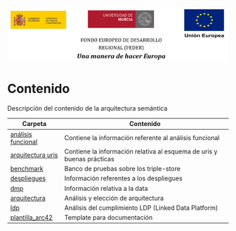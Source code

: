 ![](/arquitectura/integracion/resources/logos_feder.png)

# Contenido

Descripción del contenido de la arquitectura semántica

| Carpeta                                                                                                                                                   | Contenido                                                              |
| --------------------------------------------------------------------------------------------------------------------------------------------------------- | ---------------------------------------------------------------------- |
| [análisis funcional](https://github.com/HerculesCRUE/ib-asio-docs-/tree/master/entregables_hito_2/arquitectura/arquitectura_semantica/analisis_funcional) | Contiene la información referente al análisis funcional                |
| [arquitectura uris](https://github.com/HerculesCRUE/ib-asio-docs-/tree/master/entregables_hito_2/arquitectura/arquitectura_semantica/arquitectura_uris)   | Contiene la información relativa al esquema de uris y buenas prácticas |
| [benchmark](https://github.com/HerculesCRUE/ib-asio-docs-/tree/master/entregables_hito_2/arquitectura/arquitectura_semantica/benchmark)                   | Banco de pruebas sobre los triple-store                                |
| [despliegues](https://github.com/HerculesCRUE/ib-asio-docs-/tree/master/entregables_hito_2/arquitectura/arquitectura_semantica/despliegues)               | Información referentes a los despliegues                               |
| [dmp](https://github.com/HerculesCRUE/ib-asio-docs-/tree/master/entregables_hito_2/arquitectura/arquitectura_semantica/dmp)                               | Información relativa a la data                                         |
| [arquitectura](https://github.com/HerculesCRUE/ib-asio-docs-/tree/master/entregables_hito_2/arquitectura/arquitectura_semantica/documento_arquitectura)   | Análisis y elección de arquitectura                                    |
| [ldp](https://github.com/HerculesCRUE/ib-asio-docs-/tree/master/entregables_hito_2/arquitectura/arquitectura_semantica/ldp)                               | Análisis del cumplimiento LDP (Linked Data Platform)                   |
| [plantilla_arc42](https://github.com/HerculesCRUE/ib-asio-docs-/tree/master/entregables_hito_2/arquitectura/arquitectura_semantica/plantilla_arc42)       | Template para documentación                                            |

